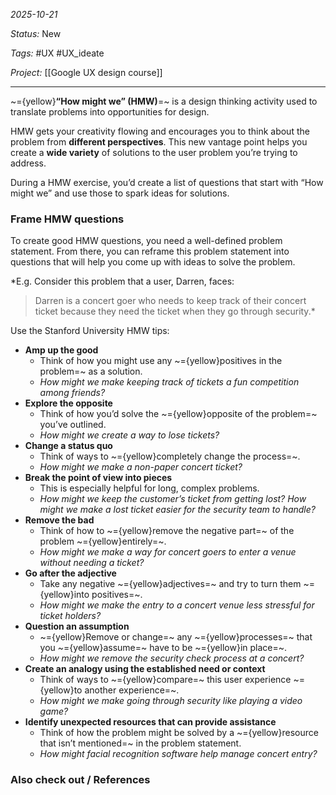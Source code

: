 *2025-10-21*

*Status:* New

*Tags:* #UX #UX_ideate 

*Project:* [[Google UX design course]]

<hr>

~={yellow}**“How might we” (HMW)**=~ is a design thinking activity used to translate problems into opportunities for design. 

HMW gets your creativity flowing and encourages you to think about the problem from **different perspectives**. This new vantage point helps you create a **wide variety** of solutions to the user problem you’re trying to address. 

During a HMW exercise, you’d create a list of questions that start with “How might we” and use those to spark ideas for solutions.

### Frame HMW questions

To create good HMW questions, you need a well-defined problem statement. From there, you can reframe this problem statement into questions that will help you come up with ideas to solve the problem.

*E.g. Consider this problem that a user, Darren, faces: 
> Darren is a concert goer who needs to keep track of their concert ticket because they need the ticket when they go through security.* 

Use the Stanford University HMW tips:

- **Amp up the good**
	- Think of how you might use any ~={yellow}positives in the problem=~ as a solution. 
	- _How might we make keeping track of tickets a fun competition among friends?_
- **Explore the opposite**
	- Think of how you’d solve the ~={yellow}opposite of the problem=~ you’ve outlined. 
	- _How might we create a way to lose tickets?_
- **Change a status quo**
	- Think of ways to ~={yellow}completely change the process=~. 
	- _How might we make a non-paper concert ticket?_
- **Break the point of view into pieces**
	- This is especially helpful for long, complex problems. 
	- _How might we keep the customer’s ticket from getting lost? How might we make a lost ticket easier for the security team to handle?_
- **Remove the bad**
	- Think of how to ~={yellow}remove the negative part=~ of the problem ~={yellow}entirely=~. 
	- _How might we make a way for concert goers to enter a venue without needing a ticket?_
- **Go after the adjective**
	- Take any negative ~={yellow}adjectives=~ and try to turn them ~={yellow}into positives=~. 
	- _How might we make the entry to a concert venue less stressful for ticket holders?_
- **Question an assumption**
	- ~={yellow}Remove or change=~ any ~={yellow}processes=~ that you ~={yellow}assume=~ have to be ~={yellow}in place=~.
	- _How might we remove the security check process at a concert?_
- **Create an analogy using the established need or context**
	- Think of ways to ~={yellow}compare=~ this user experience ~={yellow}to another experience=~.  
	- _How might we make going through security like playing a video game?_
- **Identify unexpected resources that can provide assistance**
	- Think of how the problem might be solved by a ~={yellow}resource that isn’t mentioned=~ in the problem statement. 
	- _How might facial recognition software help manage concert entry?_

### Also check out / References